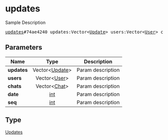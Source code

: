 # updates

Sample Description

<pre>
<a href="../constructor/updates.md">updates</a>#74ae4240 updates:Vector&lt;<a href="../type/Update.md">Update</a>&gt; users:Vector&lt;<a href="../type/User.md">User</a>&gt; chats:Vector&lt;<a href="../type/Chat.md">Chat</a>&gt; date:<a href="../type/int.md">int</a> seq:<a href="../type/int.md">int</a> = <a href="../type/Updates.md">Updates</a>;</pre>
## Parameters

| Name | Type | Description |
|------|:----:|-------------|
| **updates** | Vector&lt;<a href="../type/Update.md">Update</a>&gt; | Param description |
| **users** | Vector&lt;<a href="../type/User.md">User</a>&gt; | Param description |
| **chats** | Vector&lt;<a href="../type/Chat.md">Chat</a>&gt; | Param description |
| **date** | <a href="../type/int.md">int</a> | Param description |
| **seq** | <a href="../type/int.md">int</a> | Param description |

## Type

<a href="../type/Updates.md">Updates</a>
